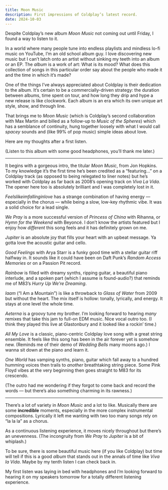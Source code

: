 ```yaml
---
title: Moon Music
description: First impressions of Coldplay’s latest record.
date: 2024-10-03
---
```


Despite Coldplay’s new album _Moon Music_ not coming out until Friday, I found a way to listen to it.

In a world where many people tune into endless playlists and mindless lo-fi music on YouTube, I’m an old school album guy. I love discovering new music but I can’t latch onto an artist without sinking my teeth into an album or an EP. The _album_ is a work of art: What is its mood? What does this collection of songs in this particular order say about the people who made it and the time in which it’s made?

One of the things I’ve always appreciated about Coldplay is their dedication to the album. It’s certain to be a commercially-driven strategy: the duration between albums, time spent on tour, and how long they drip and hype a new release is like clockwork. Each album is an era which its own unique art style, show, and through line.

That brings me to _Moon Music_ (which is Coldplay’s second collaboration with Max Martin and billed as a follow-up to _Music of the Spheres_) which has a semblance of continuity, hung together loosely with what I would call _spacey_ sounds and (like 99% of pop music) simple ideas about love.

Here are my thoughts after a first listen.

(Listen to this album with some good headphones, you’ll thank me later.)

---

It begins with a gorgeous intro, the titular _Moon Music_, from Jon Hopkins. To my knowledge it’s the first time he’s been credited as a “featuring…” on a Coldplay track (as opposed to being relegated to liner notes) but he’s worked with Coldplay as far back as 2008’s opening track on _Viva La Vida_. The opener here too is absolutely brilliant and I was completely lost in it.

_Feelslikeimfallinginlove_ has a strange combination of having energy — especially in the chorus — while being a slow, low-key rhythmic vibe. It was a solid choice for a lead single.

_We Pray_ is a more successful version of _Princess of China_ with Rihanna, or _Hymn for the Weekend_ with Beyoncé. I don’t know the artists featured but I enjoy how _different_ this song feels and it has definitely grown on me.

_Jupiter_ is an absolute joy that fills your heart with an upbeat message. Ya gotta love the acoustic guitar and cello.

_Good Feelings_ with Arya Starr is a funky good time with a stellar guitar riff halfway in. It sounds like it could have been on Daft Punk’s _Random Access Memories_ or on a Passion Pit record.

_Rainbow_ is filled with dreamy synths, ripping guitar, a beautiful piano interlude, and a spoken part (which I assume is found-audio?) that reminds me of M83’s _Hurry Up We’re Dreaming_.

_Iaam_ (“I Am a Mountain”) is like a throwback to _Glass of Water_ from 2009 but without the heart. The mix itself is hollow: tonally, lyrically, and energy. It stays at one level the whole time.

_Aeterna_ is a groovy tune my brother. I’m looking forward to hearing _many_ remixes that take this jam to full-on EDM music. Nice vocal outro too. (I think they played this live at Glastonbury and it looked like a rockin’ time.)

_All My Love_ is a classic, piano-centric Coldplay love song with a great string ensemble. It feels like this song has been in the air forever yet is somehow new. (Reminds me of their demo of _Wedding Bells_ many moons ago.) I wanna sit down at the piano and learn it.

_One World_ has vamping synths, piano, guitar which fall away to a hundred humming voices then trails to _another_ breathtaking string piece. Some Pink Floyd vibes at the very beginning then goes straight to M83 for its crescendo.

(The outro had me wondering if they forgot to come back and record the words — but there’s also something charming in its rawness.)

---

There’s a lot of variety in _Moon Music_ and a lot to like. Musically there are some **incredible** moments, especially in the more complex instrumental compositions. Lyrically it left me wanting with two too many songs rely on “la la la” as a chorus.

As a continuous listening experience, it moves nicely throughout but there’s an unevenness. (The incongruity from _We Pray_ to _Jupiter_ is a bit of whiplash.)

To be sure, there is some beautiful music here (if you like Coldplay) but time will tell if this is a good _album_ that stands out in the annals of time like _Viva la Vida_. Maybe by my tenth listen I can check back in.

My first listen was laying in bed with headphones and I’m looking forward to hearing it on my speakers tomorrow for a totally different listening experience.